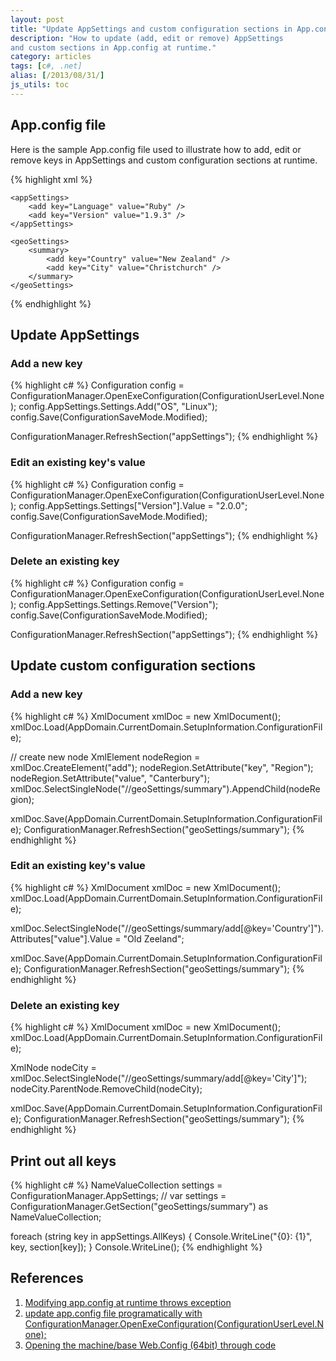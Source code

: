 ```yaml
---
layout: post
title: "Update AppSettings and custom configuration sections in App.config at runtime"
description: "How to update (add, edit or remove) AppSettings
and custom sections in App.config at runtime."
category: articles
tags: [c#, .net]
alias: [/2013/08/31/]
js_utils: toc
---
```

<div id="toc"></div>

## <a id="app-config"></a>App.config file

Here is the sample App.config file used to illustrate how to
add, edit or remove keys in AppSettings and custom configuration sections at runtime.

{% highlight xml %}
﻿﻿<?xml version="1.0" encoding="utf-8" ?>
<configuration>
	<configSections>
		<sectionGroup name="geoSettings">
			<section name="summary" type="System.Configuration.NameValueSectionHandler" />
		</sectionGroup>
	</configSections>

	<appSettings>
		<add key="Language" value="Ruby" />
		<add key="Version" value="1.9.3" />
	</appSettings>

	<geoSettings>
		<summary>
			<add key="Country" value="New Zealand" />
			<add key="City" value="Christchurch" />
		</summary>
	</geoSettings>
</configuration>
{% endhighlight %}

## <a id="update-appsettings"></a>Update AppSettings

### <a id="add-in-appsettings"></a>Add a new key

{% highlight c# %}
Configuration config = ConfigurationManager.OpenExeConfiguration(ConfigurationUserLevel.None);
config.AppSettings.Settings.Add("OS", "Linux");
config.Save(ConfigurationSaveMode.Modified);

ConfigurationManager.RefreshSection("appSettings");
{% endhighlight %}

### <a id="edit-in-appsettings"></a>Edit an existing key's value

{% highlight c# %}
Configuration config = ConfigurationManager.OpenExeConfiguration(ConfigurationUserLevel.None);
config.AppSettings.Settings["Version"].Value = "2.0.0";
config.Save(ConfigurationSaveMode.Modified);

ConfigurationManager.RefreshSection("appSettings");
{% endhighlight %}

### <a id="remove-in-appsettings"></a>Delete an existing key

{% highlight c# %}
Configuration config = ConfigurationManager.OpenExeConfiguration(ConfigurationUserLevel.None);
config.AppSettings.Settings.Remove("Version");
config.Save(ConfigurationSaveMode.Modified);

ConfigurationManager.RefreshSection("appSettings");
{% endhighlight %}

## <a id="update-custom-section"></a>Update custom configuration sections

### <a id="add-in-custom-section"></a>Add a new key

{% highlight c# %}
XmlDocument xmlDoc = new XmlDocument();
xmlDoc.Load(AppDomain.CurrentDomain.SetupInformation.ConfigurationFile);

// create new node <add key="Region" value="Canterbury" />
XmlElement nodeRegion = xmlDoc.CreateElement("add");
nodeRegion.SetAttribute("key", "Region");
nodeRegion.SetAttribute("value", "Canterbury");
xmlDoc.SelectSingleNode("//geoSettings/summary").AppendChild(nodeRegion);

xmlDoc.Save(AppDomain.CurrentDomain.SetupInformation.ConfigurationFile);
ConfigurationManager.RefreshSection("geoSettings/summary");
{% endhighlight %}

### <a id="edit-in-custom-section"></a>Edit an existing key's value

{% highlight c# %}
XmlDocument xmlDoc = new XmlDocument();
xmlDoc.Load(AppDomain.CurrentDomain.SetupInformation.ConfigurationFile);

xmlDoc.SelectSingleNode("//geoSettings/summary/add[@key='Country']").Attributes["value"].Value = "Old Zeeland";

xmlDoc.Save(AppDomain.CurrentDomain.SetupInformation.ConfigurationFile);
ConfigurationManager.RefreshSection("geoSettings/summary");
{% endhighlight %}

### <a id="remove-in-custom-section"></a>Delete an existing key

{% highlight c# %}
XmlDocument xmlDoc = new XmlDocument();
xmlDoc.Load(AppDomain.CurrentDomain.SetupInformation.ConfigurationFile);

XmlNode nodeCity = xmlDoc.SelectSingleNode("//geoSettings/summary/add[@key='City']");
nodeCity.ParentNode.RemoveChild(nodeCity);

xmlDoc.Save(AppDomain.CurrentDomain.SetupInformation.ConfigurationFile);
ConfigurationManager.RefreshSection("geoSettings/summary");
{% endhighlight %}

## <a id="print-out-keys"></a>Print out all keys

{% highlight c# %}
NameValueCollection settings = ConfigurationManager.AppSettings;
// var settings = ConfigurationManager.GetSection("geoSettings/summary") as NameValueCollection;

foreach (string key in appSettings.AllKeys) {
	Console.WriteLine("{0}: {1}", key, section[key]);
}
Console.WriteLine();
{% endhighlight %}

## <a id="references"></a>References

1. [Modifying app.config at runtime throws exception](http://stackoverflow.com/q/8807218/1177636)
2. [update app.config file programatically with ConfigurationManager.OpenExeConfiguration(ConfigurationUserLevel.None);](http://stackoverflow.com/q/8522912/1177636)
3. [Opening the machine/base Web.Config (64bit) through code](http://stackoverflow.com/q/8130085/1177636)
